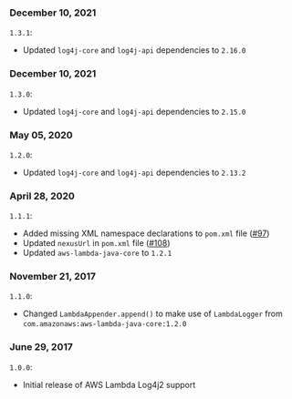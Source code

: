 ### December 10, 2021
`1.3.1`:
- Updated `log4j-core` and `log4j-api` dependencies to `2.16.0`

### December 10, 2021
`1.3.0`:
- Updated `log4j-core` and `log4j-api` dependencies to `2.15.0`

### May 05, 2020
`1.2.0`:
- Updated `log4j-core` and `log4j-api` dependencies to `2.13.2`

### April 28, 2020
`1.1.1`:
- Added missing XML namespace declarations to `pom.xml` file ([#97](https://github.com/aws/aws-lambda-java-libs/issues/97))
- Updated `nexusUrl` in `pom.xml` file ([#108](https://github.com/aws/aws-lambda-java-libs/issues/108))
- Updated `aws-lambda-java-core` to `1.2.1`

### November 21, 2017
`1.1.0`:
- Changed `LambdaAppender.append()` to make use of `LambdaLogger` from `com.amazonaws:aws-lambda-java-core:1.2.0`

### June 29, 2017
`1.0.0`:
- Initial release of AWS Lambda Log4j2 support
